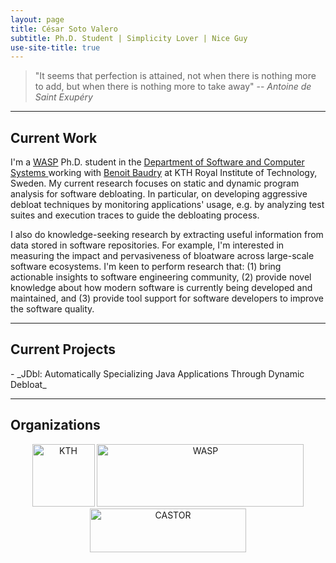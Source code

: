 ```yaml
---
layout: page
title: César Soto Valero
subtitle: Ph.D. Student | Simplicity Lover | Nice Guy
use-site-title: true
---
```


<!--
bigimg: [
'/img/intro5.jpg': "A goal without a good plan and hard work is just a wish.", 
'/img/intro5.jpg': "Computer Science is not about machines, in the same way that astronomy is not about telescopes.", '/img/intro5.jpg': "The best defense against bugs is to make them impossible by design.",
'/img/intro5.jpg': "The hardest single part of building a software system is deciding precisely what to build.",
'/img/intro5.jpg': "What we call chaos is just patterns we haven’t recognized. What we call random is just patterns we can’t decipher.",
'/img/intro5.jpg': "Use the source code, Luke!",
]
css: '/css/extend-home.css'
-->

> "It seems that perfection is attained, not when there is nothing more to add, but when there is nothing more to take away"
> -- <cite>Antoine de Saint Exupéry</cite>

---


<h2 class="text-center">Current Work</h2>
<div style="text-align: left"> 
I'm a <a href="http://wasp-sweden.org/">WASP</a> Ph.D. student  in the <a href="https://www.kth.se/scs/software-engineering">Department of Software and Computer Systems </a> working with <a href="https://www.kth.se/profile/baudry">Benoit Baudry</a> at  KTH Royal Institute of Technology, Sweden. My current research focuses on static and dynamic program analysis for software debloating. In particular, on developing aggressive debloat techniques by monitoring applications' usage, e.g. by analyzing test suites and execution traces to guide the debloating process. 

I also do knowledge-seeking research by extracting useful information from data stored in software repositories. For example, I'm interested in measuring the impact and pervasiveness of bloatware across large-scale software ecosystems. I'm keen to perform research that: (1) bring actionable insights to software engineering community, (2) provide novel knowledge about how modern software is currently being developed and maintained, and (3) provide tool support for software developers to improve the software quality.
</div>

<!-- The ultimate defense is to drive the complexity of the ultimate attack up so high that the cost of attack is too high to be worth performing -->

<!-- Researcher / Developer / Data Scientist / Nice Guy -->

---

<h2 class="text-center">Current Projects</h2>
- _JDbl: Automatically Specializing Java Applications Through Dynamic Debloat_

---

<h2 class="text-center">Organizations </h2>
<p align="center">
<a href="https://www.kth.se"><img class="" title="KTH" src="../img/logos/kth_logo.png" alt="KTH" width="100" height="100"></a>
 <a href="http://wasp-sweden.org"><img class="" title="WASP" src="../img/logos/wasp_logo.png" alt="WASP" width="331" height="100"></a> 
 <a href="https://www.castor.kth.se"><img class="" title="CASTOR" src="../img/logos/castor_logo.png" alt="CASTOR" width="250" height="70"> </a> 
 </p>
 
 
<!-- 
<h1 class="text-center" style="text-decoration: underline;">Recent Posts</h1>
<div class="spacer"></div>

<div class="posts-list">
  {% for post in site.posts limit:10 %}
  <article class="post-preview">
    <a href="{{ post.url | prepend: site.baseurl }}">
      <h2 class="post-title">{{ post.title }}</h2>

      {% if post.subtitle %}
      <h3 class="post-subtitle">
        {{ post.subtitle }}
      </h3>
      {% endif %}
    </a>

    <p class="post-meta">
      Posted on {{ post.date | date: "%B %-d, %Y" }}
    </p>

    <div class="post-entry-container">
      {% if post.image %}
      <div class="post-image">
        <a href="{{ post.url | prepend: site.baseurl }}">
          <img src="{{ post.image }}">
        </a>
      </div>
      {% endif %}
      <div class="post-entry">
        {{ post.excerpt | strip_html | xml_escape | truncatewords: site.excerpt_length }}
        {% assign excerpt_word_count = post.excerpt | number_of_words %}
        {% if post.content != post.excerpt or excerpt_word_count > site.excerpt_length %}
          <a href="{{ post.url | prepend: site.baseurl }}" class="post-read-more">[Read&nbsp;More]</a>
        {% endif %}
      </div>
    </div>

    {% if post.tags.size > 0 %}
    <div class="blog-tags">
      Tags:
      {% if site.link-tags %}
      {% for tag in post.tags %}
      <a href="{{ site.baseurl }}/tags#{{ tag }}">{{ tag }}</a>
      {% endfor %}
      {% else %}
        {{ post.tags | join: ", " }}
      {% endif %}
    </div>
    {% endif %}

   </article>
  {% endfor %}
</div>

<ul class="pager main-pager">
  <li>
    <a href="{{site.baseurl}}/blog">See all posts </a>
  </li>
</ul>
-->
